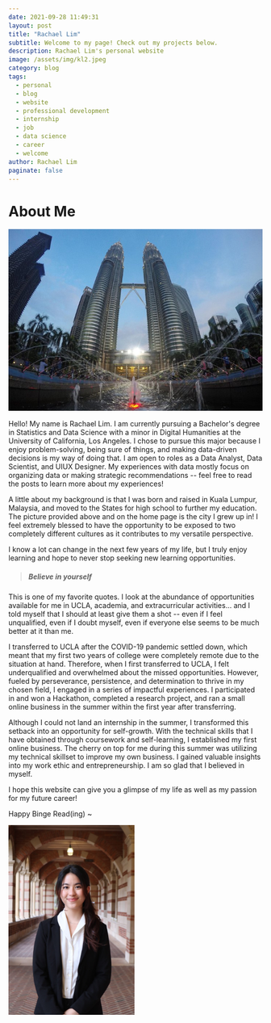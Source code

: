 ```yaml
---
date: 2021-09-28 11:49:31
layout: post
title: "Rachael Lim"
subtitle: Welcome to my page! Check out my projects below.
description: Rachael Lim's personal website
image: /assets/img/kl2.jpeg
category: blog
tags: 
  - personal
  - blog
  - website
  - professional development
  - internship
  - job
  - data science
  - career
  - welcome
author: Rachael Lim
paginate: false
---
```



# About Me

![Line Graph](/assets/img/kl.jpeg "KL")

Hello! My name is Rachael Lim. I am currently pursuing a Bachelor's degree in Statistics and Data Science with a minor in Digital Humanities at the University of California, Los Angeles. I chose to pursue this major because I enjoy problem-solving, being sure of things, and making data-driven decisions is my way of doing that. I am open to roles as a Data Analyst, Data Scientist, and UIUX Designer. My experiences with data mostly focus on organizing data or making strategic recommendations -- feel free to read the posts to learn more about my experiences!

A little about my background is that I was born and raised in Kuala Lumpur, Malaysia, and moved to the States for high school to further my education. The picture provided above and on the home page is the city I grew up in! I feel extremely blessed to have the opportunity to be exposed to two completely different cultures as it contributes to my versatile perspective.


I know a lot can change in the next few years of my life, but I truly enjoy learning and hope to never stop seeking new learning opportunities.

> ##### Believe in yourself

This is one of my favorite quotes. I look at the abundance of opportunities available for me in UCLA, academia, and extracurricular activities... and I told myself that I should at least give them a shot -- even if I feel unqualified, even if I doubt myself, even if everyone else seems to be much better at it than me.

I transferred to UCLA after the COVID-19 pandemic settled down, which meant that my first two years of college were completely remote due to the situation at hand. Therefore, when I first transferred to UCLA, I felt underqualified and overwhelmed about the missed opportunities. However, fueled by perseverance, persistence, and determination to thrive in my chosen field, I engaged in a series of impactful experiences. I participated in and won a Hackathon, completed a research project, and ran a small online business in the summer within the first year after transferring. 

Although I could not land an internship in the summer, I transformed this setback into an opportunity for self-growth. With the technical skills that I have obtained through coursework and self-learning, I established my first online business. The cherry on top for me during this summer was utilizing my technical skillset to improve my own business. I gained valuable insights into my work ethic and entrepreneurship. I am so glad that I believed in myself.

I hope this website can give you a glimpse of my life as well as my passion for my future career!

Happy Binge Read(ing) ~

<img class="img-rounded" src="/assets/img/pic.jpg" alt="Rachael Lim" width="250">
